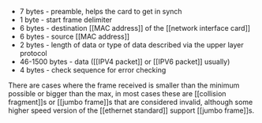 - 7 bytes - preamble, helps the card to get in synch
- 1 byte - start frame delimiter
- 6 bytes - destination [[MAC address]] of the [[network interface card]]
- 6 bytes - source [[MAC address]]
- 2 bytes - length of data or type of data described via the upper layer protocol
- 46-1500 bytes - data ([[IPV4 packet]] or [[IPV6 packet]] usually)
- 4 bytes - check sequence for error checking

There are cases where the frame received is smaller than the minimum possible or bigger than the max, in most cases these are [[collision fragment]]s or [[jumbo frame]]s that are considered invalid, although some higher speed version of the [[ethernet standard]] support [[jumbo frame]]s.
